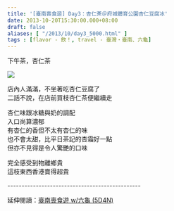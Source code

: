 ```yaml
---
title: '[臺南喪食遊] Day3：杏仁茶＠府城體育公園杏仁豆腐冰'
date: 2013-10-20T15:30:00.000+08:00
draft: false
aliases: [ "/2013/10/day3_5000.html" ]
tags : [flavor - 飲！, travel - 臺灣・臺南、六龜]
---
```


下午茶，杏仁茶  

![](/images/tainan3i.jpg)

店內人滿滿，不坐著吃杏仁豆腐了  
二話不說，在店前買枝杏仁茶便繼續走  
  
杏仁味跟冰糖與奶的調配  
入口尚算濃郁  
有杏仁的香但不太有杏仁的味  
也不會太甜，比平日茶記的杏霜好一點  
但亦不見得是令人驚艷的口味  
  
完全感受到物離鄉貴  
這枝東西香港賣得超貴  
  
\-----------------------------------------------  
  
延伸閱讀：[臺南喪食遊 w/六龜 (5D4N)](https://hidie.net/tainan5d4n/)
